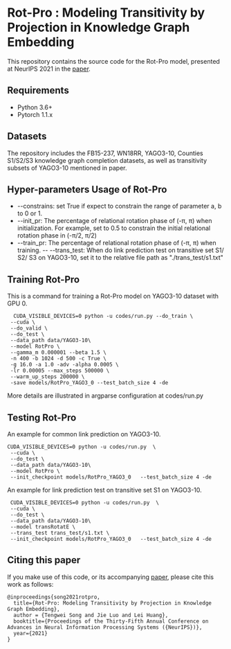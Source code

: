# Rot-Pro : Modeling Transitivity by Projection in Knowledge Graph Embedding
This repository contains the source code for the Rot-Pro model, presented at NeurIPS 2021 in the [paper](https://arxiv.org/pdf/2110.14450.pdf).
 

## Requirements
- Python 3.6+
- Pytorch 1.1.x 


## Datasets
The repository includes the FB15-237, WN18RR, YAGO3-10, Counties S1/S2/S3 knowledge graph completion datasets, as well as transitivity subsets of YAGO3-10 mentioned in paper.

## Hyper-parameters Usage of Rot-Pro
- --constrains: set True if expect to constrain the range of parameter a, b to 0 or 1.
- --init_pr: The percentage of relational rotation phase of (-π, π) when initialization. For example, set to 0.5 to constrain the initial relational rotation phase in (-π/2, π/2)
- --train_pr: The percentage of relational rotation phase of (-π, π) when training.
-- --trans_test: When do link prediction test on transitive set S1/ S2/ S3 on YAGO3-10, set it to the relative file path as "./trans_test/s1.txt"


## Training Rot-Pro
This is a command for training a Rot-Pro model on YAGO3-10 dataset with GPU 0.  
```
  CUDA_VISIBLE_DEVICES=0 python -u codes/run.py --do_train \
 --cuda \
 --do_valid \
 --do_test \
 --data_path data/YAGO3-10\
 --model RotPro \
 --gamma_m 0.000001 --beta 1.5 \
 -n 400 -b 1024 -d 500 -c True \
 -g 16.0 -a 1.0 -adv -alpha 0.0005 \
 -lr 0.00005 --max_steps 500000 \
 --warm_up_steps 200000 \
 -save models/RotPro_YAGO3_0 --test_batch_size 4 -de
 ```

More details are illustrated in argparse configuration at codes/run.py

## Testing Rot-Pro
An example for common link prediction on YAGO3-10.
```
CUDA_VISIBLE_DEVICES=0 python -u codes/run.py  \
 --cuda \
 --do_test \
 --data_path data/YAGO3-10\
 --model RotPro \
 --init_checkpoint models/RotPro_YAGO3_0   --test_batch_size 4 -de
```

An example for link prediction test on transitive set S1 on YAGO3-10.
```
 CUDA_VISIBLE_DEVICES=0 python -u codes/run.py  \
 --cuda \
 --do_test \
 --data_path data/YAGO3-10\
 --model transRotatE \
 --trans_test trans_test/s1.txt \
 --init_checkpoint models/RotPro_YAGO3_0   --test_batch_size 4 -de
```



##  Citing this paper
If you make use of this code, or its accompanying [paper](https://arxiv.org/pdf/2110.14450.pdf), please cite this work as follows:

```
@inproceedings{song2021rotpro,
  title={Rot-Pro: Modeling Transitivity by Projection in Knowledge Graph Embedding},
  author = {Tengwei Song and Jie Luo and Lei Huang},
  booktitle={Proceedings of the Thirty-Fifth Annual Conference on Advances in Neural Information Processing Systems ({NeurIPS})},
  year={2021}
}

```


